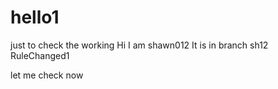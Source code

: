# hello1
just to check the working
Hi I am shawn012
It is in branch sh12
RuleChanged1


let me check now
